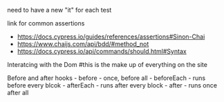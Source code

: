 need to have a new "it" for each test

link for common assertions 
- https://docs.cypress.io/guides/references/assertions#Sinon-Chai
- https://www.chaijs.com/api/bdd/#method_not
- https://docs.cypress.io/api/commands/should.html#Syntax

Interatcing with the Dom 
 #this is the make up of everything on the site

Before and after hooks
    - before - once, before all 
    - beforeEach - runs before every blcok 
    - afterEach - runs after every block 
    - after - runs once after all 
